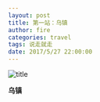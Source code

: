```yaml
---
layout: post
title: 第一站：乌镇
author: fire
categories: travel 
tags: 说走就走
date: 2017/5/27 22:00:00
---
```


![title](https://image.sideproject.cn/titlex/titlex_072.jpg)

**乌镇**

